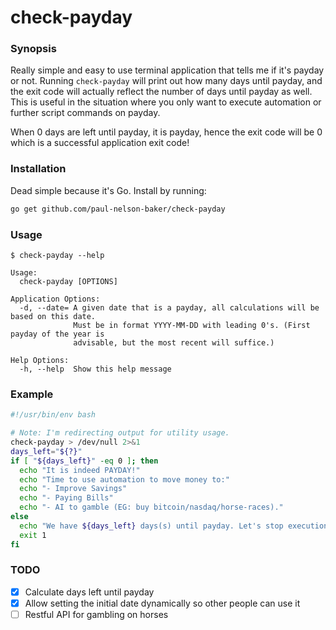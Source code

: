 # check-payday

### Synopsis
Really simple and easy to use terminal application that tells me if it's payday or not. Running
`check-payday` will print out how many days until payday, and the exit code will actually reflect
the number of days until payday as well. This is useful in the situation where you only want to
execute automation or further script commands on payday.

When 0 days are left until payday, it is payday, hence the exit code will be 0 which is a successful
application exit code!

### Installation
Dead simple because it's Go. Install by running:
```bash
go get github.com/paul-nelson-baker/check-payday
```

### Usage
`$ check-payday --help`
```
Usage:
  check-payday [OPTIONS]

Application Options:
  -d, --date= A given date that is a payday, all calculations will be based on this date.
              Must be in format YYYY-MM-DD with leading 0's. (First payday of the year is
              advisable, but the most recent will suffice.)

Help Options:
  -h, --help  Show this help message
```

### Example
```bash
#!/usr/bin/env bash

# Note: I'm redirecting output for utility usage.
check-payday > /dev/null 2>&1
days_left="${?}"
if [ "${days_left}" -eq 0 ]; then
  echo "It is indeed PAYDAY!"
  echo "Time to use automation to move money to:"
  echo "- Improve Savings"
  echo "- Paying Bills"
  echo "- AI to gamble (EG: buy bitcoin/nasdaq/horse-races)."
else
  echo "We have ${days_left} days(s) until payday. Let's stop execution here."
  exit 1
fi
```

### TODO
- [x] Calculate days left until payday
- [x] Allow setting the initial date dynamically so other people can use it
- [ ] Restful API for gambling on horses

